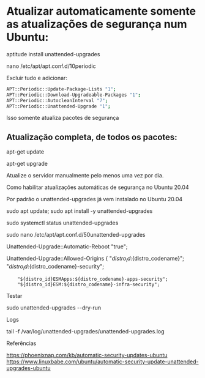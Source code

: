 # Atualizar automaticamente somente as atualizações de segurança num Ubuntu:

aptitude install unattended-upgrades

nano /etc/apt/apt.conf.d/10periodic

Excluir tudo e adicionar:
```bash
APT::Periodic::Update-Package-Lists "1";
APT::Periodic::Download-Upgradeable-Packages "1";
APT::Periodic::AutocleanInterval "7";
APT::Periodic::Unattended-Upgrade "1";
```
Isso somente atualiza pacotes de segurança

## Atualização completa, de todos os pacotes:

apt-get update

apt-get upgrade

Atualize o servidor manualmente pelo menos uma vez por dia.


Como habilitar atualizações automáticas de segurança no Ubuntu 20.04

Por padrão o unattended-upgrades já vem instalado no Ubuntu 20.04

sudo apt update; sudo apt install -y unattended-upgrades

sudo systemctl status unattended-upgrades

sudo nano /etc/apt/apt.conf.d/50unattended-upgrades

Unattended-Upgrade::Automatic-Reboot "true";

Unattended-Upgrade::Allowed-Origins {
        "${distro_id}:${distro_codename}";
        "${distro_id}:${distro_codename}-security";
        
        "${distro_id}ESMApps:${distro_codename}-apps-security";
        "${distro_id}ESM:${distro_codename}-infra-security";        

Testar

sudo unattended-upgrades --dry-run

Logs

tail -f /var/log/unattended-upgrades/unattended-upgrades.log


Referências

https://phoenixnap.com/kb/automatic-security-updates-ubuntu
https://www.linuxbabe.com/ubuntu/automatic-security-update-unattended-upgrades-ubuntu

